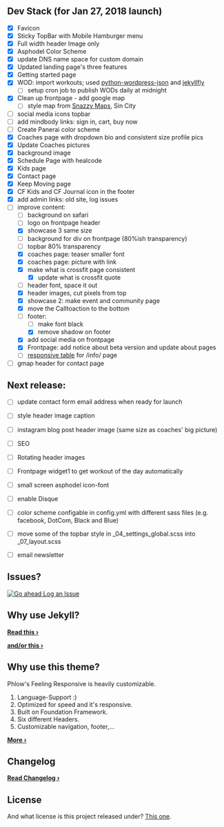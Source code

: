 ## Dev Stack (for Jan 27, 2018 launch)
- [x] Favicon
- [x] Sticky TopBar with Mobile Hamburger menu
- [x] Full width header Image only
- [x] Asphodel Color Scheme
- [X] update DNS name space for custom domain
- [X] Updated landing page's three features
- [X] Getting started page
- [X] WOD: import workouts; used [python-wordpress-json][7] and [jekyllfly][8]
  - [ ] setup cron job to publish WODs daily at midnight
- [X] Clean up frontpage - add google map
  - [ ] style map from [Snazzy Maps][9], Sin City
- [ ] social media icons topbar
- [ ] add mindbody links: sign in, cart, buy now
- [ ] Create Panerai color scheme
- [X] Coaches page with dropdown bio and consistent size profile pics
- [X] Update Coaches pictures
- [X] background image
- [X] Schedule Page with healcode
- [X] Kids page
- [X] Contact page
- [X] Keep Moving page
- [X] CF Kids and CF Journal icon in the footer
- [X] add admin links: old site, log issues
- [ ] improve content:
  - [ ] background on safari
  - [ ] logo on frontpage header
  - [X] showcase 3 same size
  - [ ] background for div on frontpage (80%ish transparency)
  - [ ] topbar 80% transparency
  - [X] coaches page: teaser smaller font
  - [X] coaches page: picture with link
  - [X] make what is crossfit page consistent
    - [X] update what is crossfit quote
  - [ ] header font, space it out
  - [X] header images, cut pixels from top
  - [X] showcase 2: make event and community page
  - [X] move the Calltoaction to the bottom
  - [ ] footer:
    - [ ] make font black
    - [X] remove shadow on footer
  - [X] add social media on frontpage
  - [X] Frontpage: add notice about beta version and update about pages
  - [ ] [responsive table][10] for /info/ page
- [ ] gmap header for contact page

## Next release:
- [ ] update contact form email address when ready for launch
- [ ] style header image caption
- [ ] instagram blog post header image (same size as coaches' big picture)
- [ ] SEO
- [ ] Rotating header images
- [ ] Frontpage widget1 to get workout of the day automatically
- [ ] small screen asphodel icon-font
- [ ] enable Disque
- [ ] color scheme configable in config.yml with different sass files (e.g. facebook, DotCom, Black and Blue)
- [ ] move some of the topbar style in \_04_settings_global.scss into \_07_layout.scss
- [ ] email newsletter


## Issues?
[![Go ahead Log an Issue](https://github.com/ohjho/asphodel2018/blob/gh-pages/images/readme_logissues.jpg)][1]


## Why use Jekyll?


**[Read this ›][4]**


**[and/or this ›][5]**


## Why use this theme?

Phlow's Feeling Responsive is heavily customizable.

1. Language-Support :)
2. Optimized for speed and it's responsive.
3. Built on Foundation Framework.
4. Six different Headers.
5. Customizable navigation, footer,...

**[More ›][3]**

## Changelog
**[Read Changelog ›][6]**


## License
And what license is this project released under? [This one][2].



[1]: https://github.com/ohjho/asphodel2018/issues/new
[2]: https://github.com/ohjho/asphodel2018/blob/gh-pages/LICENSE
[3]: http://phlow.github.io/feeling-responsive/info/
[4]: http://www.hildeberto.com/2017/07/welcome-to-jekyll.html
[5]: https://www.smashingmagazine.com/2016/08/using-a-static-site-generator-at-scale-lessons-learned/
[6]: https://ohjho.github.io/asphodel2018/changelog/
[7]: https://github.com/stylight/python-wordpress-json
[8]: https://github.com/htmfilho/jekyllfly
[9]: https://snazzymaps.com/explore?text=&sort=&tag=dark&color=red
[10]: https://zurb.com/playground/responsive-tables
